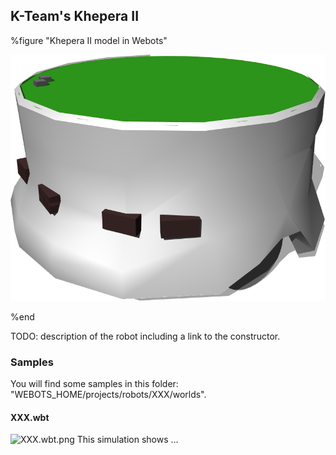 ## K-Team's Khepera II

%figure "Khepera II model in Webots"

![model.png](images/robots/khepera2/model.png)

%end

TODO: description of the robot including a link to the constructor.

### Samples

You will find some samples in this folder: "WEBOTS\_HOME/projects/robots/XXX/worlds".

#### XXX.wbt

![XXX.wbt.png](images/robots/XXX/XXX.wbt.png) This simulation shows ...
